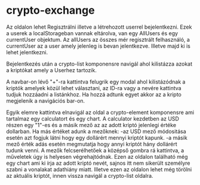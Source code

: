 # crypto-exchange

Az oldalon lehet Regisztrálni illetve a létrehozott userrel bejelentkezni. Ezek a userek a localStorageban vannak eltárolva, van egy AllUsers és egy currentUser objektum. Az allUsers az összes mér regisztrált felhasználó, a currentUser az a user amely jelenleg is bevan jelentkezve. Illetve majd ki is lehet jelentkezni.

Bejelentkezés után a crypto-list komponensre navigál ahol kilistázza azokat a kriptókat amely a Userhez tartozik.

A navbar-on lévő "+"-ra kattintva felugrik egy modal ahol kilistázódnak a kriptók amelyek közül lehet választani, az ID-ra vagy a nevére kattintva tudjuk hozzáadni a listánkhoz.
Ha hozzá adtunk egyet akkor az a kripto megjelenik a navigációs bar-on.

Egyik elemre kattintva elnavigál az oldal a crypto-element komponensre ami tartalmaz egy calculatort és egy chart.
A calculator kezdetben az USD részen egy "1"-es és a másik mező az az adott kriptó jelenlegi értéke dollarban.
Ha más értéket adunk a mezőknek: 
-az USD mező módositása esetén azt fogjuk látni hogy egy dollárért mennyi kriptót kapunk.
-a másik mező érték adás esetén megmutatja hogy annyi kriptót hány dollárért tudunk venni.
A mezők felcserélhetőek a középső gombra rá kattintva, a műveletek úgy is helyesen végrehajtódnak.
Ezen az oldalon található még egy chart ami ki írja az adott kriptó nevét, sajnos itt nem sikerült személyre szabni a vonalakat adathiány miatt.
Illetve ezen az oldalon lehet még törölni az aktuális kriptót, innen vissza navigál a crypto-list oldalra.

